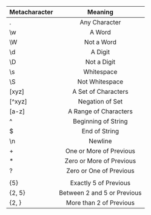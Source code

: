 | Metacharacter | Meaning   |
|:--------------|:---------:|
| .             | Any Character
|   \w	        | A Word
|   \W	        | Not a Word
|   \d	        | A Digit
|   \D	        | Not a Digit
|   \s	        | Whitespace
|   \S	        | Not Whitespace
|   [xyz]	| A Set of Characters
|   [^xyz]	| Negation of Set
|   [a-z]	| A Range of Characters
|   ^	        | Beginning of String
|   $	        | End of String
|   \n	        | Newline
|   +	        | One or More of Previous
|   *      	| Zero or More of Previous
|   ?	        | Zero or One of Previous
|   |	        | Either the Previous or the Following
|   {5}	        | Exactly 5 of Previous
|   {2, 5}	| Between 2 and 5 or Previous
|   {2, }	| More than 2 of Previous


